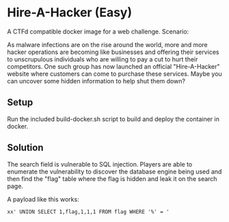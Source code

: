 # Hire-A-Hacker (Easy)

A CTFd compatible docker image for a web challenge. Scenario:

As malware infections are on the rise around the world, more and more hacker operations are becoming like businesses and offering their services to unscrupulous individuals who are willing to pay a cut to hurt their competitors. One such group has now launched an official "Hire-A-Hacker" website where customers can come to purchase these services. Maybe you can uncover some hidden information to help shut them down?

## Setup

Run the included build-docker.sh script to build and deploy the container in docker.

## Solution

The search field is vulnerable to SQL injection. Players are able to enumerate the vulnerability to discover the database engine being used and then find the "flag" table where the flag is hidden and leak it on the search page.

A payload like this works:

```xx' UNION SELECT 1,flag,1,1,1 FROM flag WHERE '%' = '```
